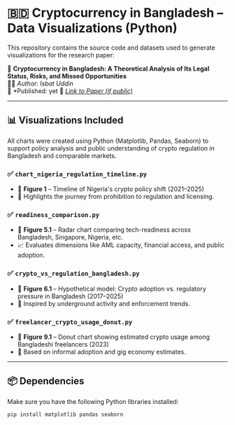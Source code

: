 # 🇧🇩 Cryptocurrency in Bangladesh – Data Visualizations (Python)

This repository contains the source code and datasets used to generate visualizations for the research paper:

📘 **Cryptocurrency in Bangladesh: A Theoretical Analysis of Its Legal Status, Risks, and Missed Opportunities**  
👨‍💻 *Author: Isbat Uddin*  
📅 *Published: yet
📄 *[Link to Paper (if public)](https://example.com/paper)*

---

## 📊 Visualizations Included

All charts were created using Python (Matplotlib, Pandas, Seaborn) to support policy analysis and public understanding of crypto regulation in Bangladesh and comparable markets.

### ✅ `chart_nigeria_regulation_timeline.py`
- 📌 **Figure 1** – Timeline of Nigeria's crypto policy shift (2021–2025)
- 🧠 Highlights the journey from prohibition to regulation and licensing.

### ✅ `readiness_comparison.py`
- 📌 **Figure 5.1** – Radar chart comparing tech-readiness across Bangladesh, Singapore, Nigeria, etc.
- 📈 Evaluates dimensions like AML capacity, financial access, and public adoption.

### ✅ `crypto_vs_regulation_bangladesh.py`
- 📌 **Figure 6.1** – Hypothetical model: Crypto adoption vs. regulatory pressure in Bangladesh (2017–2025)
- 🚫 Inspired by underground activity and enforcement trends.

### ✅ `freelancer_crypto_usage_donut.py`
- 📌 **Figure 9.1** – Donut chart showing estimated crypto usage among Bangladeshi freelancers (2023)
- 🧾 Based on informal adoption and gig economy estimates.

---

## 📦 Dependencies

Make sure you have the following Python libraries installed:

```bash
pip install matplotlib pandas seaborn
